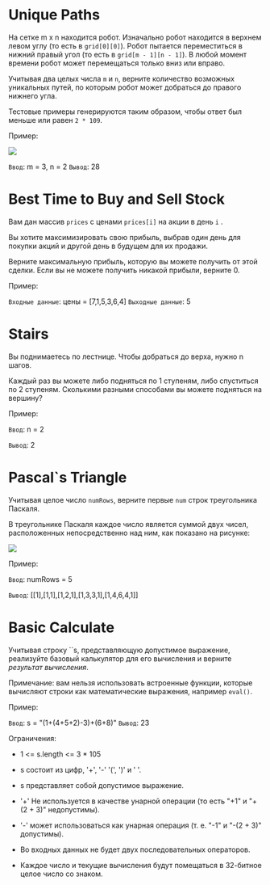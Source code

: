 # Unique Paths

На сетке m x n находится робот. Изначально робот находится в верхнем левом углу (то есть в `grid[0][0]`). Робот пытается переместиться в нижний правый угол (то есть в `grid[m - 1][n - 1]`). В любой момент времени робот может перемещаться только вниз или вправо.

Учитывая два целых числа `m` и `n`, верните количество возможных уникальных путей, по которым робот может добраться до правого нижнего угла.

Тестовые примеры генерируются таким образом, чтобы ответ был меньше или равен `2 * 109`.

Пример:

![](https://assets.leetcode.com/uploads/2018/10/22/robot_maze.png)

`Ввод`: m = 3, n = 2
`Вывод`: 28

# Best Time to Buy and Sell Stock
Вам дан массив `prices` с ценами `prices[i]` на акции в день `i` .

Вы хотите максимизировать свою прибыль, выбрав один день для покупки акций и другой день в будущем для их продажи.

Верните максимальную прибыль, которую вы можете получить от этой сделки. Если вы не можете получить никакой прибыли, верните 0.

Пример:

  `Входные данные`: цены = [7,1,5,3,6,4]
  `Выходные данные`: 5

# Stairs

Вы поднимаетесь по лестнице. Чтобы добраться до верха, нужно n шагов.

Каждый раз вы можете либо подняться по 1 ступеням, либо спуститься по 2 ступеням. Сколькими разными способами вы можете подняться на вершину?

Пример:

`Ввод`: n = 2

`Вывод`: 2

# Pascal`s Triangle


Учитывая целое число `numRows`, верните первые `num` строк треугольника Паскаля.

В треугольнике Паскаля каждое число является суммой двух чисел, расположенных непосредственно над ним, как показано на рисунке:

![](https://upload.wikimedia.org/wikipedia/commons/0/0d/PascalTriangleAnimated2.gif)

Пример:

`Ввод`: numRows = 5

`Вывод`: [[1],[1,1],[1,2,1],[1,3,3,1],[1,4,6,4,1]]


# Basic Calculate

Учитывая строку ``s, представляющую допустимое выражение, реализуйте базовый калькулятор для его вычисления и верните _результат вычисления_.

Примечание: вам нельзя использовать встроенные функции, которые вычисляют строки как математические выражения, например `eval()`.

Пример:

`Ввод`: s = "(1+(4+5+2)-3)+(6+8)"
`Вывод`: 23

Ограничения:
  - 1 <= s.length <= 3 * 105
  
  - s состоит из цифр, '+', '-' '(', ')' и ' '.
  
  - s представляет собой допустимое выражение.
  
  - '+' Не используется в качестве унарной операции (то есть "+1" и "+(2 + 3)" недопустимы).
  
  - '-' может использоваться как унарная операция (т. е. "-1" и "-(2 + 3)" допустимы).
  
  - Во входных данных не будет двух последовательных операторов.
  
  - Каждое число и текущие вычисления будут помещаться в 32-битное целое число со знаком.
  
